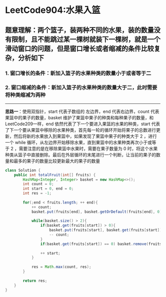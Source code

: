 # LeetCode904:水果入篮

## 题意理解：两个篮子，装两种不同的水果，装的数量没有限制，且不能跳过某一棵树就装下一棵树，就是一个滑动窗口的问题，但是窗口增长或者缩减的条件比较复杂，分析如下

### 1. 窗口增长的条件：新加入篮子的水果种类的数量小于或者等于二

### 2. 窗口缩减的条件：新加入篮子的水果种类的数量大于二，此时需要将种类缩减为两种

---

**思路一**：使用双指针，start 代表子数组的 左边界，end 代表右边界，count 代表果篮中的果子的数量，basket 维护了果篮中果子的种类和每种果子的数量，和LeetCode209一样，end 依然代表了下一个要进入果篮的水果的种类，start 代表了下一个要从果篮中移除的水果种类，首先每一轮的循环开始将果子的总数进行更新，然后将新的水果放入到果篮中，如果发现了果篮中果子的种类大于 2 ，进行 一个 while 循环，从左边界开始移除水果，直到果篮中的水果种类再次小于或等于 2 ，需要注意的是在移除果篮中水果时，需要在果子数量为 0 时，将这个水果种类从篮子中直接删除。最后在外层循环的末尾进行一个判断，让当前的果子的数量和最多的果子的数量比较更新最大的果子的数量

```java
class Solution {
    public int totalFruit(int[] fruits) {
        HashMap<Integer, Integer> basket = new HashMap<>();
        int count = 0;
        int start = 0, end = 0;
        int res = -1;
    
        for(;end < fruits.length; ++ end){
            ++ count;
            basket.put(fruits[end], basket.getOrDefault(fruits[end], 0) + 1);
            
            while(basket.size() > 2){
                if(basket.get(fruits[start]) > 0){
                    basket.put(fruits[start], basket.get(fruits[start]) - 1);
                    -- count;
                }
                if(basket.get(fruits[start]) == 0) basket.remove(fruits[start]);
                
                ++ start;
            }
            
            res = Math.max(count, res);
        }
        
        return res;
    }
}
```